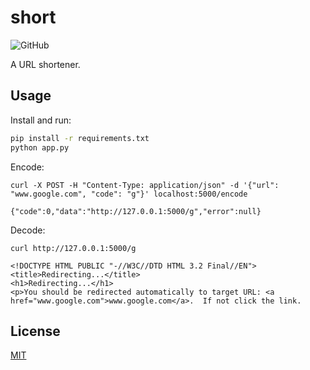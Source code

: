 # short

![GitHub](https://img.shields.io/github/license/xlui/short.svg)

A URL shortener.

## Usage

Install and run:

```bash
pip install -r requirements.txt
python app.py
```

Encode:

```shell
curl -X POST -H "Content-Type: application/json" -d '{"url": "www.google.com", "code": "g"}' localhost:5000/encode
```

```
{"code":0,"data":"http://127.0.0.1:5000/g","error":null}
```

Decode:

```shell
curl http://127.0.0.1:5000/g
```

```
<!DOCTYPE HTML PUBLIC "-//W3C//DTD HTML 3.2 Final//EN">
<title>Redirecting...</title>
<h1>Redirecting...</h1>
<p>You should be redirected automatically to target URL: <a href="www.google.com">www.google.com</a>.  If not click the link.
```

## License

[MIT](LICENSE)
